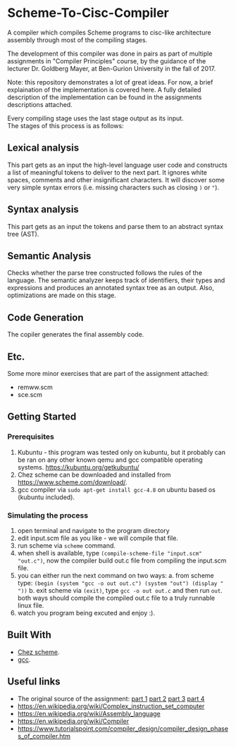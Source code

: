 # Scheme-To-Cisc-Compiler

A compiler which compiles Scheme programs to cisc-like architecture assembly through most of the compiling stages.

The development of this compiler was done in pairs as part of multiple assignments in "Compiler Principles" course, by the guidance of the lecturer Dr. Goldberg Mayer, at Ben-Gurion University in the fall of 2017.

Note: this repository demonstrates a lot of great ideas. For now, a brief explaination of the implementation is covered here. A fully detailed description of the implementation can be found in the assignments descriptions attached.

Every compiling stage uses the last stage output as its input.</br>
The stages of this process is as follows:

## Lexical analysis

This part gets as an input the high-level language user code and constructs a list of meaningful tokens to deliver to the next part. It ignores white spaces, comments and other insignificant characters. It will discover some very simple syntax errors (i.e. missing characters such as closing `)` or `"`).

## Syntax analysis

This part gets as an input the tokens and parse them to an abstract syntax tree (AST).

## Semantic Analysis

Checks whether the parse tree constructed follows the rules of the language. The semantic analyzer keeps track of identifiers, their types and expressions and produces an annotated syntax tree as an output.
Also, optimizations are made on this stage.

## Code Generation

The copiler generates the final assembly code.

## Etc.

Some more minor exercises that are part of the assignment attached: 
* remww.scm 
* sce.scm

## Getting Started
### Prerequisites

1. Kubuntu - this program was tested only on kubuntu, but it probably can be ran on any other known qemu and gcc compatible operating systems.
	https://kubuntu.org/getkubuntu/</br>
2. Chez scheme
	can be downloaded and installed from https://www.scheme.com/download/.
3. gcc compiler
	via ```sudo apt-get install gcc-4.8``` on ubuntu based os (kubuntu included).

### Simulating the process

1. open terminal and navigate to the program directory
2. edit input.scm file as you like - we will compile that file.
3. run scheme via `scheme` command.
4. when shell is available, type `(compile-scheme-file "input.scm" "out.c")`, now the compiler build out.c file from compiling the input.scm file.
5. you can either run the next command on two ways:
	a. from scheme type: `(begin (system "gcc -o out out.c") (system "out") (display " "))`
	b. exit scheme via `(exit)`, type `gcc -o out out.c` and then run `out`.
	both ways should compile the compiled out.c file to a truly runnable linux file.
6. watch you program being excuted and enjoy :).

## Built With

* [Chez scheme](https://www.scheme.com/download/).
* [gcc](https://gcc.gnu.org/).

## Useful links

* The original source of the assignment: 
	[part 1](https://www.cs.bgu.ac.il/~comp171/wiki.files/hw1.pdf)
	[part 2](https://www.cs.bgu.ac.il/~comp171/wiki.files/hw2.pdf)
	[part 3](https://www.cs.bgu.ac.il/~comp171/wiki.files/hw3.pdf)
	[part 4](https://www.cs.bgu.ac.il/~comp171/wiki.files/proj.pdf)
* https://en.wikipedia.org/wiki/Complex_instruction_set_computer
* https://en.wikipedia.org/wiki/Assembly_language
* https://en.wikipedia.org/wiki/Compiler
* https://www.tutorialspoint.com/compiler_design/compiler_design_phases_of_compiler.htm